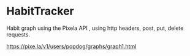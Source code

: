 # HabitTracker



Habit graph using the Pixela API , using http headers, post, put, delete requests. 



https://pixe.la/v1/users/popdog/graphs/graph1.html
